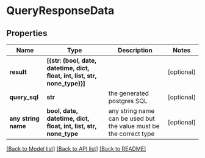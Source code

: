 # QueryResponseData


## Properties
Name | Type | Description | Notes
------------ | ------------- | ------------- | -------------
**result** | **[{str: (bool, date, datetime, dict, float, int, list, str, none_type)}]** |  | [optional] 
**query_sql** | **str** | the generated postgres SQL | [optional] 
**any string name** | **bool, date, datetime, dict, float, int, list, str, none_type** | any string name can be used but the value must be the correct type | [optional]

[[Back to Model list]](../README.md#documentation-for-models) [[Back to API list]](../README.md#documentation-for-api-endpoints) [[Back to README]](../README.md)


